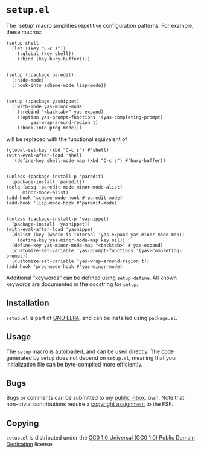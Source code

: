 `setup.el`
==========

The `setup' macro simplifies repetitive configuration patterns.  For
example, these macros:

~~~elisp
(setup shell
  (let ((key "C-c s"))
    (:global (key shell))
    (:bind (key bury-buffer))))


(setup (:package paredit)
  (:hide-mode)
  (:hook-into scheme-mode lisp-mode))


(setup (:package yasnippet)
  (:with-mode yas-minor-mode
    (:rebind "<backtab>" yas-expand)
    (:option yas-prompt-functions '(yas-completing-prompt)
	     yas-wrap-around-region t)
    (:hook-into prog-mode)))
~~~

will be replaced with the functional equivalent of

~~~elisp
(global-set-key (kbd "C-c s") #'shell)
(with-eval-after-load 'shell
   (define-key shell-mode-map (kbd "C-c s") #'bury-buffer))


(unless (package-install-p 'paredit)
  (package-install 'paredit))
(delq (assq 'paredit-mode minor-mode-alist)
      minor-mode-alist)
(add-hook 'scheme-mode-hook #'paredit-mode)
(add-hook 'lisp-mode-hook #'paredit-mode)


(unless (package-install-p 'yasnippet)
  (package-install 'yasnippet))
(with-eval-after-load 'yasnippet
  (dolist (key (where-is-internal 'yas-expand yas-minor-mode-map))
    (define-key yas-minor-mode-map key nil))
  (define-key yas-minor-mode-map "<backtab>" #'yas-expand)
  (customize-set-variable 'yas-prompt-functions '(yas-completing-prompt))
  (customize-set-variable 'yas-wrap-around-region t))
(add-hook 'prog-mode-hook #'yas-minor-mode)
~~~

Additional "keywords" can be defined using `setup-define`. All known
keywords are documented in the docstring for `setup`.

Installation
------------

`setup.el` is part of [GNU ELPA][elpa], and can be installed using
`package.el`.

Usage
-----

The `setup` macro is autoloaded, and can be used directly.  The code
generated by `setup` does not depend on `setup.el`, meaning that your
initialization file can be byte-compiled more efficiently.

Bugs
----

Bugs or comments can be submitted to my [public inbox][mail].
own. Note that non-trivial contributions require a [copyright
assignment][ca] to the FSF.

Copying
-------

`setup.el` is distributed under the [CC0 1.0 Universal (CC0 1.0)
Public Domain Dedication][cc0] license. 

[elpa]: http://elpa.gnu.org/packages/setup.html
[mail]: https://lists.sr.ht/~zge/public-inbox
[ca]: https://www.gnu.org/software/emacs/manual/html_node/emacs/Copyright-Assignment.html#Copyright-Assignment
[cc0]: https://creativecommons.org/publicdomain/zero/1.0/deed
